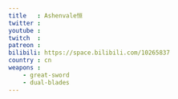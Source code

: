 ```yaml
---
title   : Ashenvale恒
twitter :
youtube :
twitch  :
patreon :
bilibili: https://space.bilibili.com/10265837
country : cn
weapons :
    - great-sword
    - dual-blades
---
```

